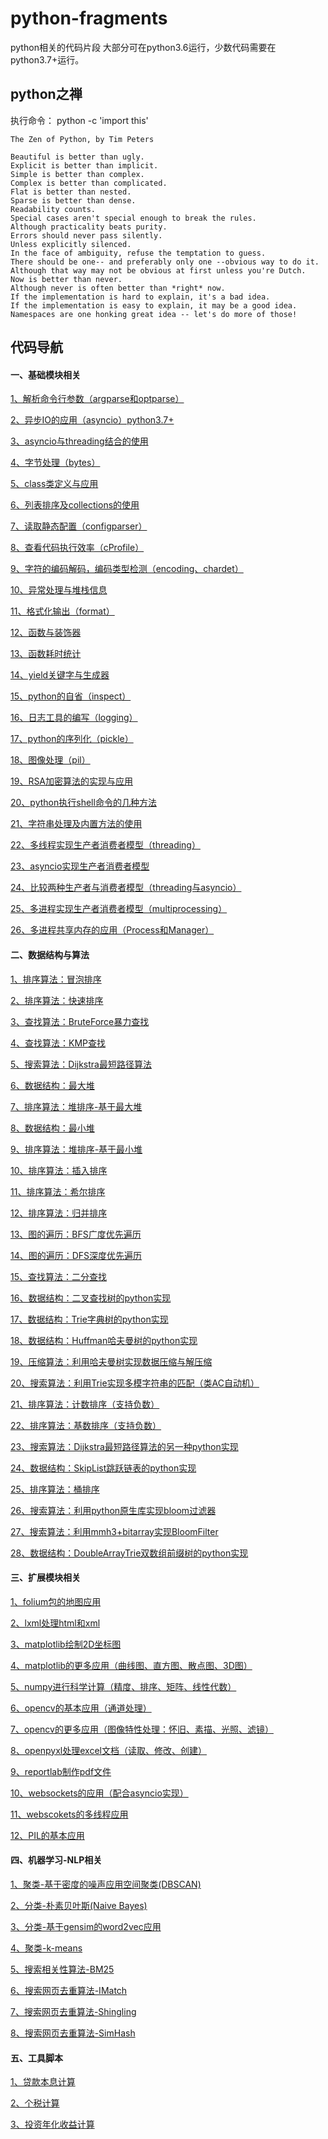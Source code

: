 # python-fragments

python相关的代码片段
大部分可在python3.6运行，少数代码需要在python3.7+运行。

## python之禅

执行命令： python -c 'import this'
```
The Zen of Python, by Tim Peters

Beautiful is better than ugly.
Explicit is better than implicit.
Simple is better than complex.
Complex is better than complicated.
Flat is better than nested.
Sparse is better than dense.
Readability counts.
Special cases aren't special enough to break the rules.
Although practicality beats purity.
Errors should never pass silently.
Unless explicitly silenced.
In the face of ambiguity, refuse the temptation to guess.
There should be one-- and preferably only one --obvious way to do it.
Although that way may not be obvious at first unless you're Dutch.
Now is better than never.
Although never is often better than *right* now.
If the implementation is hard to explain, it's a bad idea.
If the implementation is easy to explain, it may be a good idea.
Namespaces are one honking great idea -- let's do more of those!
```

## 代码导航

#### 一、基础模块相关

[1、解析命令行参数（argparse和optparse）](https://github.com/dictxwang/python-fragments/blob/main/basis/about_argparser.py)

[2、异步IO的应用（asyncio）python3.7+](https://github.com/dictxwang/python-fragments/blob/main/basis/about_asyncio.py)

[3、asyncio与threading结合的使用](https://github.com/dictxwang/python-fragments/blob/main/basis/about_asyncio_threading.py)

[4、字节处理（bytes）](https://github.com/dictxwang/python-fragments/blob/main/basis/about_bytes.py)

[5、class类定义与应用](https://github.com/dictxwang/python-fragments/blob/main/basis/about_class.py)

[6、列表排序及collections的使用](https://github.com/dictxwang/python-fragments/blob/main/basis/about_collection.py)

[7、读取静态配置（configparser）](https://github.com/dictxwang/python-fragments/blob/main/basis/about_config.py)

[8、查看代码执行效率（cProfile）](https://github.com/dictxwang/python-fragments/blob/main/basis/about_cprofile.py)

[9、字符的编码解码，编码类型检测（encoding、chardet）](https://github.com/dictxwang/python-fragments/blob/main/basis/about_encoding.py)

[10、异常处理与堆栈信息](https://github.com/dictxwang/python-fragments/blob/main/basis/about_exception.py)

[11、格式化输出（format）](https://github.com/dictxwang/python-fragments/blob/main/basis/about_format.py)

[12、函数与装饰器](https://github.com/dictxwang/python-fragments/blob/main/basis/about_function.py)

[13、函数耗时统计](https://github.com/dictxwang/python-fragments/blob/main/basis/about_function_cost.py)

[14、yield关键字与生成器](https://github.com/dictxwang/python-fragments/blob/main/basis/about_generator.py)

[15、python的自省（inspect）](https://github.com/dictxwang/python-fragments/blob/main/basis/about_inspect.py)

[16、日志工具的编写（logging）](https://github.com/dictxwang/python-fragments/blob/main/basis/about_logging.py)

[17、python的序列化（pickle）](https://github.com/dictxwang/python-fragments/blob/main/basis/about_pickle.py)

[18、图像处理（pil）](https://github.com/dictxwang/python-fragments/blob/main/basis/about_pil.py)

[19、RSA加密算法的实现与应用](https://github.com/dictxwang/python-fragments/blob/main/basis/about_rsa.py)

[20、python执行shell命令的几种方法](https://github.com/dictxwang/python-fragments/blob/main/basis/about_runshell.py)

[21、字符串处理及内置方法的使用](https://github.com/dictxwang/python-fragments/blob/main/basis/about_string.py)

[22、多线程实现生产者消费者模型（threading）](https://github.com/dictxwang/python-fragments/blob/main/basis/producer_consumer.py)

[23、asyncio实现生产者消费者模型](https://github.com/dictxwang/python-fragments/blob/main/basis/producer_consumer_asyncio.py)

[24、比较两种生产者与消费者模型（threading与asyncio）](https://github.com/dictxwang/python-fragments/blob/main/basis/producer_consumer_compare.py)

[25、多进程实现生产者消费者模型（multiprocessing）](https://github.com/dictxwang/python-fragments/blob/main/basis/producer_consumer_process.py)

[26、多进程共享内存的应用（Process和Manager）](https://github.com/dictxwang/python-fragments/blob/main/basis/producer_consumer_process_memery.py)

#### 二、数据结构与算法

[1、排序算法：冒泡排序](https://github.com/dictxwang/python-fragments/blob/main/algorithm/about_bubble_sort.py)

[2、排序算法：快速排序](https://github.com/dictxwang/python-fragments/blob/main/algorithm/about_quick_sort.py)

[3、查找算法：BruteForce暴力查找](https://github.com/dictxwang/python-fragments/blob/main/algorithm/about_search_bf.py)

[4、查找算法：KMP查找](https://github.com/dictxwang/python-fragments/blob/main/algorithm/about_search_kmp.py)

[5、搜索算法：Dijkstra最短路径算法](https://github.com/dictxwang/python-fragments/blob/main/algorithm/about_dijkstra.py)

[6、数据结构：最大堆](https://github.com/dictxwang/python-fragments/blob/main/algorithm/about_maximum_heap.py)

[7、排序算法：堆排序-基于最大堆](https://github.com/dictxwang/python-fragments/blob/main/algorithm/about_maximum_heap_sort.py)

[8、数据结构：最小堆](https://github.com/dictxwang/python-fragments/blob/main/algorithm/about_minimum_heap.py)

[9、排序算法：堆排序-基于最小堆](https://github.com/dictxwang/python-fragments/blob/main/algorithm/about_minimum_heap_sort.py)

[10、排序算法：插入排序](https://github.com/dictxwang/python-fragments/blob/main/algorithm/about_insertion_sort.py)

[11、排序算法：希尔排序](https://github.com/dictxwang/python-fragments/blob/main/algorithm/about_shell_sort.py)

[12、排序算法：归并排序](https://github.com/dictxwang/python-fragments/blob/main/algorithm/about_merge_sort.py)

[13、图的遍历：BFS广度优先遍历](https://github.com/dictxwang/python-fragments/blob/main/algorithm/about_bfs.py)

[14、图的遍历：DFS深度优先遍历](https://github.com/dictxwang/python-fragments/blob/main/algorithm/about_dfs.py)

[15、查找算法：二分查找](https://github.com/dictxwang/python-fragments/blob/main/algorithm/about_search_binary.py)

[16、数据结构：二叉查找树的python实现](https://github.com/dictxwang/python-fragments/blob/main/algorithm/about_rb_tree.py)

[17、数据结构：Trie字典树的python实现](https://github.com/dictxwang/python-fragments/blob/main/algorithm/about_trie.py)

[18、数据结构：Huffman哈夫曼树的python实现](https://github.com/dictxwang/python-fragments/blob/main/algorithm/about_huffman.py)

[19、压缩算法：利用哈夫曼树实现数据压缩与解压缩](https://github.com/dictxwang/python-fragments/blob/main/algorithm/about_huffman_compression.py)

[20、搜索算法：利用Trie实现多模字符串的匹配（类AC自动机）](https://github.com/dictxwang/python-fragments/blob/main/algorithm/about_ac_with_trie.py)

[21、排序算法：计数排序（支持负数）](https://github.com/dictxwang/python-fragments/blob/main/algorithm/about_counting_sort.py)

[22、排序算法：基数排序（支持负数）](https://github.com/dictxwang/python-fragments/blob/main/algorithm/about_radix_sort.py)

[23、搜索算法：Dijkstra最短路径算法的另一种python实现](https://github.com/dictxwang/python-fragments/blob/main/algorithm/about_dijkstra_another.py)

[24、数据结构：SkipList跳跃链表的python实现](https://github.com/dictxwang/python-fragments/blob/main/algorithm/about_skip_list.py)

[25、排序算法：桶排序](https://github.com/dictxwang/python-fragments/blob/main/algorithm/about_bucket_sort.py)

[26、搜索算法：利用python原生库实现bloom过滤器](https://github.com/dictxwang/python-fragments/blob/main/algorithm/about_bloom_filter.py)

[27、搜索算法：利用mmh3+bitarray实现BloomFilter](https://github.com/dictxwang/python-fragments/blob/main/algorithm/about_bloom_filter_another.py)

[28、数据结构：DoubleArrayTrie双数组前缀树的python实现](https://github.com/dictxwang/python-fragments/blob/main/algorithm/about_double_array_trie.py)
#### 三、扩展模块相关

[1、folium包的地图应用](https://github.com/dictxwang/python-fragments/blob/main/open_modules/about_folium.py)

[2、lxml处理html和xml](https://github.com/dictxwang/python-fragments/blob/main/open_modules/about_lxml.py)

[3、matplotlib绘制2D坐标图](https://github.com/dictxwang/python-fragments/blob/main/open_modules/about_matplotlib.py)

[4、matplotlib的更多应用（曲线图、直方图、散点图、3D图）](https://github.com/dictxwang/python-fragments/blob/main/open_modules/about_matplotlib_2.py)

[5、numpy进行科学计算（精度、排序、矩阵、线性代数）](https://github.com/dictxwang/python-fragments/blob/main/open_modules/about_numpy.py)

[6、opencv的基本应用（通道处理）](https://github.com/dictxwang/python-fragments/blob/main/open_modules/about_opencv.py)

[7、opencv的更多应用（图像特性处理：怀旧、素描、光照、滤镜）](https://github.com/dictxwang/python-fragments/blob/main/open_modules/about_opencv_02.py)

[8、openpyxl处理excel文档（读取、修改、创建）](https://github.com/dictxwang/python-fragments/blob/main/open_modules/about_openpyxl.py)

[9、reportlab制作pdf文件](https://github.com/dictxwang/python-fragments/blob/main/open_modules/about_reportlab.py)

[10、websockets的应用（配合asyncio实现）](https://github.com/dictxwang/python-fragments/blob/main/open_modules/about_websocket.py)

[11、webscokets的多线程应用](https://github.com/dictxwang/python-fragments/blob/main/open_modules/about_websocket_threading.py)

[12、PIL的基本应用](https://github.com/dictxwang/python-fragments/blob/main/open_modules/about_pillow.py)

#### 四、机器学习-NLP相关

[1、聚类-基于密度的噪声应用空间聚类(DBSCAN)](https://github.com/dictxwang/python-fragments/blob/main/machine_learning/about_dbscan.py)

[2、分类-朴素贝叶斯(Naive Bayes)](https://github.com/dictxwang/python-fragments/blob/main/machine_learning/about_gaussian_naive_bayes.py)

[3、分类-基于gensim的word2vec应用](https://github.com/dictxwang/python-fragments/blob/main/machine_learning/about_gensim_word2vec.py)

[4、聚类-k-means](https://github.com/dictxwang/python-fragments/blob/main/machine_learning/about_kmeans.py)

[5、搜索相关性算法-BM25](https://github.com/dictxwang/python-fragments/blob/main/machine_learning/about_bm25.py)

[6、搜索网页去重算法-IMatch](https://github.com/dictxwang/python-fragments/blob/main/machine_learning/about_imatch.py)

[7、搜索网页去重算法-Shingling](https://github.com/dictxwang/python-fragments/blob/main/machine_learning/about_shingling.py)

[8、搜索网页去重算法-SimHash](https://github.com/dictxwang/python-fragments/blob/main/machine_learning/about_simhash.py)

#### 五、工具脚本

[1、贷款本息计算](https://github.com/dictxwang/python-fragments/blob/main/short_tools/calculate_land.py)

[2、个税计算](https://github.com/dictxwang/python-fragments/blob/main/short_tools/calculate_tax_rate.py)

[3、投资年化收益计算](https://github.com/dictxwang/python-fragments/blob/main/short_tools/calculate_yearly_investment_return.py)

